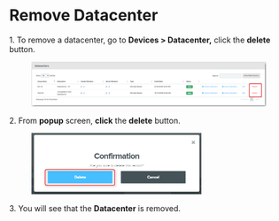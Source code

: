 # Remove Datacenter

1\.      To remove a datacenter, go to **Devices > Datacenter,** click the **delete** button.

<figure><img src="../../../.gitbook/assets/image (563).png" alt=""><figcaption></figcaption></figure>

2\.      From **popup** screen, **click** the **delete** button.

<div align="left">

<figure><img src="../../../.gitbook/assets/image (412).png" alt="" width="307"><figcaption></figcaption></figure>

</div>

3\.      You will see that the **Datacenter** is removed.

